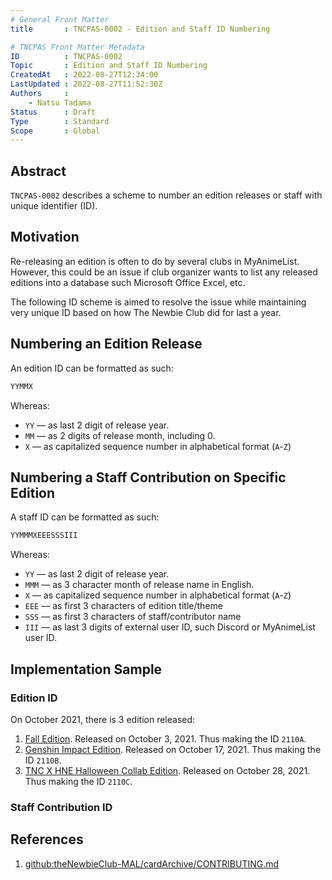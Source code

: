 ```yaml
---
# General Front Matter
title       : TNCPAS-0002 - Edition and Staff ID Numbering

# TNCPAS Front Matter Metadata
ID          : TNCPAS-0002
Topic       : Edition and Staff ID Numbering
CreatedAt   : 2022-08-27T12:34:00
LastUpdated : 2022-08-27T11:52:30Z
Authors     :
    - Natsu Tadama
Status      : Draft
Type        : Standard
Scope       : Global
---
```


## Abstract

`TNCPAS-0002` describes a scheme to number an edition releases or staff with unique
identifier (ID).

## Motivation

Re-releasing an edition is often to do by several clubs in MyAnimeList.
However, this could be an issue if club organizer wants to list any released
editions into a database such Microsoft Office Excel, etc.

The following ID scheme is aimed to resolve the issue while maintaining very
unique ID based on how The Newbie Club did for last a year.

## Numbering an Edition Release

An edition ID can be formatted as such:

```txt
YYMMX
```

Whereas:

* `YY` &mdash; as last 2 digit of release year.
* `MM` &mdash; as 2 digits of release month, including 0.
* `X` &mdash; as capitalized sequence number in alphabetical format (`A`-`Z`)

## Numbering a Staff Contribution on Specific Edition

A staff ID can be formatted as such:

```txt
YYMMMXEEESSSIII
```

Whereas:

* `YY` &mdash; as last 2 digit of release year.
* `MMM` &mdash; as 3 character month of release name in English.
* `X` &mdash; as capitalized sequence number in alphabetical format (`A`-`Z`)
* `EEE` &mdash; as first 3 characters of edition title/theme
* `SSS` &mdash; as first 3 characters of staff/contributor name
* `III` &mdash; as last 3 digits of external user ID, such Discord or
  MyAnimeList user ID.

## Implementation Sample

### Edition ID

On October 2021, there is 3 edition released:

1. [Fall Edition](https://myanimelist.net/forum/?topicid=1961525). Released on
   October 3, 2021. Thus making the ID `2110A`.
2. [Genshin Impact Edition](https://myanimelist.net/forum/?topicid=1965234).
   Released on October 17, 2021. Thus making the ID `2110B`.
3. [TNC X HNE Halloween Collab Edition](https://myanimelist.net/forum/?topicid=1967957).
   Released on October 28, 2021. Thus making the ID `2110C`.

### Staff Contribution ID

## References

1. [github:theNewbieClub-MAL/cardArchive/CONTRIBUTING.md](https://github.com/theNewbieClub-MAL/cardArchive/blob/main/CONTRIBUTING.md)
